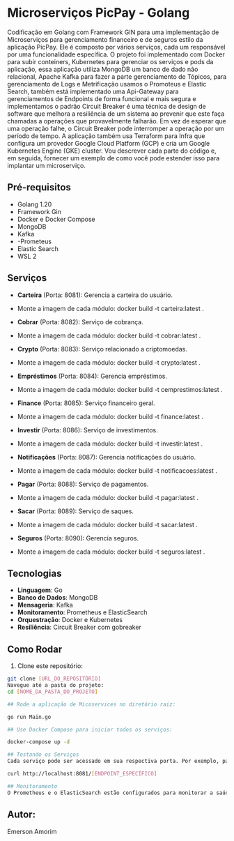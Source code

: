 # Microserviços PicPay - Golang 

Codificação em Golang com Framework GIN para uma implementação de Microserviços para gerenciamento financeiro e de seguros estilo da aplicação PicPay. Ele é composto por vários serviços, cada um responsável por uma funcionalidade específica. O projeto foi implementado com Docker para subir conteiners, Kubernetes para gerenciar os serviços e pods da aplicação, essa aplicação utiliza MongoDB um banco de dado não relacional, Apache Kafka para fazer a parte gerenciamento de Tópicos, para gerenciamento de Logs e Metrificação usamos o Promoteus e Elastic Search, também está implementado uma Api-Gateway para gerenciamentos de Endpoints de forma funcional e mais segura e implementamos o padrão Circuit Breaker é uma técnica de design de software que melhora a resiliência de um sistema ao prevenir que este faça chamadas a operações que provavelmente falharão. Em vez de esperar que uma operação falhe, o Circuit Breaker pode interromper a operação por um período de tempo.
A aplicação também usa Terraform para Infra que configura um provedor Google Cloud Platform (GCP) e cria um Google Kubernetes Engine (GKE) cluster. Vou descrever cada parte do código e, em seguida, fornecer um exemplo de como você pode estender isso para implantar um microserviço.


## Pré-requisitos

- Golang 1.20
- Framework Gin
- Docker e Docker Compose
- MongoDB
- Kafka
- -Prometeus
- Elastic Search
- WSL 2


## Serviços

- **Carteira** (Porta: 8081): Gerencia a carteira do usuário.
- Monte a imagem de cada módulo: docker build -t carteira:latest .
  
- **Cobrar** (Porta: 8082): Serviço de cobrança.
-  Monte a imagem de cada módulo: docker build -t cobrar:latest .
    
- **Crypto** (Porta: 8083): Serviço relacionado a criptomoedas.
- Monte a imagem de cada módulo: docker build -t crypto:latest .
    
- **Empréstimos** (Porta: 8084): Gerencia empréstimos.
-  Monte a imagem de cada módulo: docker build -t cemprestimos:latest .
    
- **Finance** (Porta: 8085): Serviço financeiro geral.
-  Monte a imagem de cada módulo: docker build -t finance:latest .
   
- **Investir** (Porta: 8086): Serviço de investimentos.
-  Monte a imagem de cada módulo: docker build -t investir:latest .
    
- **Notificações** (Porta: 8087): Gerencia notificações do usuário.
-  Monte a imagem de cada módulo: docker build -t notificacoes:latest .
    
- **Pagar** (Porta: 8088): Serviço de pagamentos.
-  Monte a imagem de cada módulo: docker build -t pagar:latest .
    
- **Sacar** (Porta: 8089): Serviço de saques.
- Monte a imagem de cada módulo: docker build -t sacar:latest .
    
- **Seguros** (Porta: 8090): Gerencia seguros.
- Monte a imagem de cada módulo: docker build -t seguros:latest .

## Tecnologias

- **Linguagem**: Go
- **Banco de Dados**: MongoDB
- **Mensageria**: Kafka
- **Monitoramento**: Prometheus e ElasticSearch
- **Orquestração**: Docker e Kubernetes
- **Resiliência**: Circuit Breaker com gobreaker

## Como Rodar

1. Clone este repositório:
```bash
git clone [URL_DO_REPOSITÓRIO]
Navegue até a pasta do projeto:
cd [NOME_DA_PASTA_DO_PROJETO]

## Rode a aplicação de Micoservices no diretório raiz:

go run Main.go

## Use Docker Compose para iniciar todos os serviços:

docker-compose up -d

## Testando os Serviços
Cada serviço pode ser acessado em sua respectiva porta. Por exemplo, para acessar o serviço de Carteira:

curl http://localhost:8081/[ENDPOINT_ESPECÍFICO]

## Monitoramento
O Prometheus e o ElasticSearch estão configurados para monitorar a saúde e o desempenho dos serviços. Acesse suas interfaces web para visualizar métricas e logs.
```

## Autor:
Emerson Amorim
